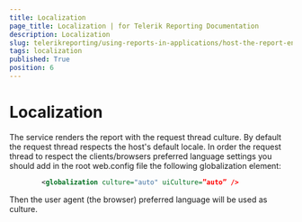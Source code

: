 ```yaml
---
title: Localization
page_title: Localization | for Telerik Reporting Documentation
description: Localization
slug: telerikreporting/using-reports-in-applications/host-the-report-engine-remotely/telerik-reporting-rest-services/localization
tags: localization
published: True
position: 6
---
```


# Localization



The service renders the report with the request thread culture.         By default the request thread respects the host's default locale.         In order the request thread to respect the clients/browsers preferred language settings you should add in the root web.config file         the following globalization element:       

	
````xml
        <globalization culture="auto" uiCulture=”auto” />
````



Then the user agent (the browser) preferred language will be used as culture.       


